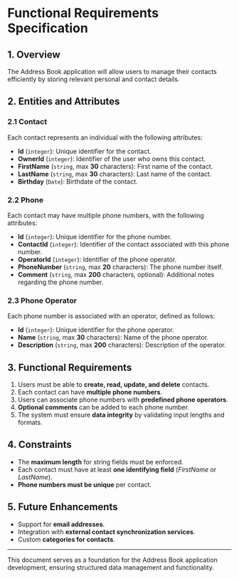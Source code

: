 # Functional Requirements Specification

## 1. Overview
The Address Book application will allow users to manage their contacts efficiently by storing relevant personal and contact details.

## 2. Entities and Attributes

### 2.1 Contact
Each contact represents an individual with the following attributes:
- **Id** (`integer`): Unique identifier for the contact.
- **OwnerId** (`integer`): Identifier of the user who owns this contact.
- **FirstName** (`string`, max **30** characters): First name of the contact.
- **LastName** (`string`, max **30** characters): Last name of the contact.
- **Birthday** (`Date`): Birthdate of the contact.

### 2.2 Phone
Each contact may have multiple phone numbers, with the following attributes:
- **Id** (`integer`): Unique identifier for the phone number.
- **ContactId** (`integer`): Identifier of the contact associated with this phone number.
- **OperatorId** (`integer`): Identifier of the phone operator.
- **PhoneNumber** (`string`, max **20** characters): The phone number itself.
- **Comment** (`string`, max **200** characters, optional): Additional notes regarding the phone number.

### 2.3 Phone Operator
Each phone number is associated with an operator, defined as follows:
- **Id** (`integer`): Unique identifier for the phone operator.
- **Name** (`string`, max **30** characters): Name of the phone operator.
- **Description** (`string`, max **200** characters): Description of the operator.

## 3. Functional Requirements
1. Users must be able to **create, read, update, and delete** contacts.
2. Each contact can have **multiple phone numbers**.
3. Users can associate phone numbers with **predefined phone operators**.
4. **Optional comments** can be added to each phone number.
5. The system must ensure **data integrity** by validating input lengths and formats.

## 4. Constraints
- The **maximum length** for string fields must be enforced.
- Each contact must have at least **one identifying field** (*FirstName* or *LastName*).
- **Phone numbers must be unique** per contact.

## 5. Future Enhancements
- Support for **email addresses**.
- Integration with **external contact synchronization services**.
- Custom **categories for contacts**.

---
This document serves as a foundation for the Address Book application development, ensuring structured data management and functionality.
